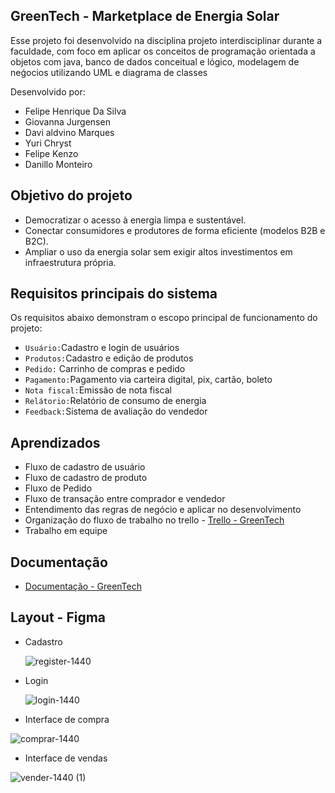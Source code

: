 ## GreenTech - Marketplace de Energia Solar

Esse projeto foi desenvolvido na disciplina projeto interdisciplinar durante a faculdade, com foco em aplicar os conceitos de programação orientada a objetos com java,
banco de dados conceitual e lógico, modelagem de neǵocios utilizando UML e diagrama de classes

Desenvolvido por:
- Felipe Henrique Da Silva
- Giovanna Jurgensen
- Davi aldvino Marques
- Yuri Chryst
- Felipe Kenzo
- Danillo Monteiro

## Objetivo do projeto
- Democratizar o acesso à energia limpa e sustentável.
- Conectar consumidores e produtores de forma eficiente (modelos B2B e B2C).  
- Ampliar o uso da energia solar sem exigir altos investimentos em infraestrutura própria.

## Requisitos principais do sistema

Os requisitos abaixo demonstram o escopo principal de funcionamento do projeto:
- `Usuário:`Cadastro e login de usuários
- `Produtos:`Cadastro e edição de produtos
- `Pedido:` Carrinho de compras e pedido
- `Pagamento:`Pagamento via carteira digital, pix, cartão, boleto
- `Nota fiscal:`Emissão de nota fiscal
- `Relátorio:`Relatório de consumo de energia
- `Feedback:`Sistema de avaliação do vendedor

## Aprendizados
- Fluxo de cadastro de usuário
- Fluxo de cadastro de produto
- Fluxo de Pedido
- Fluxo de transação entre comprador e vendedor
- Entendimento das regras de negócio e aplicar no desenvolvimento
- Organização do fluxo de trabalho no trello - [Trello - GreenTech](https://trello.com/b/6Kpq7ScD/pi1s2025tagreentech)
- Trabalho em equipe 


## Documentação
- [Documentação - GreenTech](https://docs.google.com/document/d/1E2miqxP_V8ix20562Wmq-MNLhOliUm2y-9yt30IGp9Q/edit?tab=t.0)

## Layout - Figma
- Cadastro
  
  ![register-1440](https://github.com/user-attachments/assets/e579b534-74e0-4fea-b684-44549839e4de)
  
- Login
  
  ![login-1440](https://github.com/user-attachments/assets/6047e5c4-a26a-4a3d-bd07-ff067d27590e)

- Interface de compra

![comprar-1440](https://github.com/user-attachments/assets/3808b843-798c-4917-829f-32630fe43dd9)

- Interface de vendas
  
![vender-1440 (1)](https://github.com/user-attachments/assets/8e9fbba1-7e11-4a41-aa03-1f440e2e60f2)
